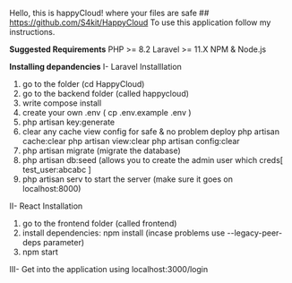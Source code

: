 Hello, this is happyCloud! where your files are safe 
	## https://github.com/S4kit/HappyCloud
To use this application follow my instructions.

**Suggested Requirements**
PHP >= 8.2
Laravel >= 11.X
NPM & Node.js

**Installing depandencies**
I- Laravel Installlation

1. go to the folder (cd HappyCloud)
2. go to the backend folder (called happycloud)
3. write compose install
4. create your own .env ( cp .env.example .env )
5. php artisan key:generate
6. clear any cache view config for safe & no problem deploy 
php artisan cache:clear
php artisan view:clear
php artisan config:clear
7. php artisan migrate (migrate the database)
8. php artisan db:seed (allows you to create the admin user which creds[ test_user:abcabc ]
9. php artisan serv to start the server (make sure it goes on localhost:8000)

II- React Installation

1. go to the frontend folder (called frontend)
2. install dependencies: npm install (incase problems use --legacy-peer-deps parameter)
3. npm start

III- Get into the application using localhost:3000/login
